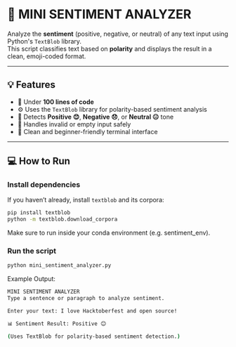 # 🧠 MINI SENTIMENT ANALYZER

Analyze the **sentiment** (positive, negative, or neutral) of any text input using Python's `TextBlob` library.  
This script classifies text based on **polarity** and displays the result in a clean, emoji-coded format.

---

## 💡 Features
- 🧩 Under **100 lines of code**
- ⚙️ Uses the `TextBlob` library for polarity-based sentiment analysis  
- 🧠 Detects **Positive 😊**, **Negative 😞**, or **Neutral 😐** tone
- 🧵 Handles invalid or empty input safely
- 💬 Clean and beginner-friendly terminal interface

---

## 💻 How to Run

### Install dependencies
If you haven’t already, install `textblob` and its corpora:
```bash
pip install textblob
python -m textblob.download_corpora
```
Make sure to run inside your conda environment (e.g. sentiment_env).

### Run the script
```bash
python mini_sentiment_analyzer.py
```

Example Output:
```bash
MINI SENTIMENT ANALYZER
Type a sentence or paragraph to analyze sentiment.

Enter your text: I love Hacktoberfest and open source!

📊 Sentiment Result: Positive 😊

(Uses TextBlob for polarity-based sentiment detection.)
```
